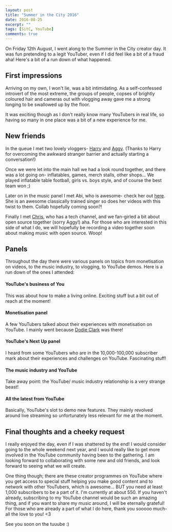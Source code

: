 ```yaml
---
layout: post
title: "Summer in the City 2016"
date: 2016-08-25
excerpt: ""
tags: [SitC, YouTube]
comments: true
---
```


On Friday 12th August, I went along to the Summer in the City creator day. It was fun pretending to a legit YouTuber, even if I did feel like a bit of a fraud aha! Here's a bit of a run down of what happened.

## First impressions

Arriving on my own, I won't lie, was a bit intimidating. As a self-confessed introvert of the most extreme, the groups of people, copses of brightly coloured hair and cameras out with vlogging away gave me a strong longing to be swallowed up by the floor.

It was exciting though as I don't really know many YouTubers in real life, so having so many in one place was a bit of a new experience for me.

## New friends

In the queue I met two lovely vloggers- <a href="https://www.youtube.com/channel/UCrYDHZrQB9pe0vnm8gKhMrQ" target="_blank">Harry</a> and <a href="https://www.youtube.com/channel/UCGNPKIBhFAin1KCvFZ4GpmA" target="_blank">Aggy</a>. (Thanks to Harry for overcoming the awkward stranger barrier and actually starting a conversation!)

Once we were let into the main hall we had a look round together, and there was a lot going on- inflatables, games, merch stalls, other shops... We played inflatable table football, girls vs. boys style, and of course the best team won ;)

Later on in the music panel I met Abi, who is awesome- check her out <a href="https://www.youtube.com/channel/UCzg3d6SUufdPSMr7uE__PEg" target="_blank">here</a>. She is an awesome classically trained singer so does her videos with this twist to them. Collab hopefully coming soon?!

Finally I met <a href="https://www.youtube.com/channel/UCAPR27YUyxmgwm3Wc2WSHLw" target="_blank">Chris</a>, who has a tech channel, and we fan-girled a bit about open source together (sorry Aggy!) aha. For those who are interested in this side of what I do, we will hopefully be recording a video together soon about making music with open source. Woop!

## Panels

Throughout the day there were various panels on topics from monetisation on videos, to the music industry, to vlogging, to YouTube demos. Here is a run down of the ones I attended:

#### YouTube's business of You
This was about how to make a living online. Exciting stuff but a bit out of reach at the moment!

#### Monetisation panel
A few YouTubers talked about their experiences with monetisation on YouTube. I mainly went because <a href="https://www.youtube.com/user/doddleoddle" target="_blank">Dodie Clark</a> was there!

#### YouTube's Next Up panel
I heard from some YouTubers who are in the 10,000-100,000 subscriber mark about their experiences and challenges on YouTube. Fascinating stuff!

#### The music industry and YouTube
Take away point: the YouTube/ music industry relationship is a very strange beast!

#### All the latest from YouTube
Basically, YouTube's slot to demo new features. They mainly revolved around live streaming so unfortunately less relevant for me at the moment.

## Final thoughts and a cheeky request

I really enjoyed the day, even if I was shattered by the end! I would consider going to the whole weekend next year, and I would really like to get more involved in the YouTube community having been to the gathering. I am looking forward to collaborating with some new and old friends, and look forward to seeing what we will create.

One thing though; there are these creator programmes on YouTube where you get access to special stuff helping you make good content and to network with other YouTubers, which is awesome... BUT you need at least 1,000 subscribers to be a part of it. I'm currently at about 550. If you haven't already, subscribing to my YouTube channel would be such an amazing thing, and if you want to share my music around, I will be eternally grateful! For those who are already a part of what I do here, thank you sooooo much- all the love to you! <3

See you soon on the tuuube :)
